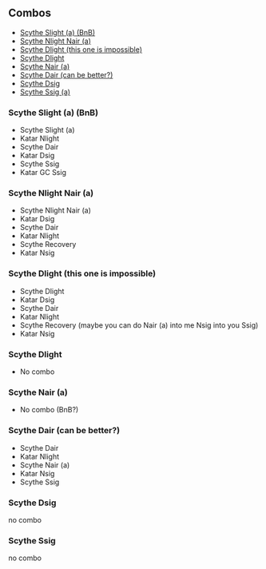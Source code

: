 ## Combos
- [Scythe Slight (a) (BnB)](#scythe-slight-a-bnb)
- [Scythe Nlight Nair (a)](#scythe-nlight-nair-a)
- [Scythe Dlight (this one is impossible)](#scythe-dlight-this-one-is-impossible)
- [Scythe Dlight](#scythe-dlight)
- [Scythe Nair (a)](#scythe-nair-a)
- [Scythe Dair (can be better?)](#scythe-dair-can-be-better)
- [Scythe Dsig](#scythe-dsig)
- [Scythe Ssig (a)](#scythe-ssig)

### Scythe Slight (a) (BnB)
- Scythe Slight (a)
- Katar Nlight
- Scythe Dair
- Katar Dsig
- Scythe Ssig
- Katar GC Ssig

### Scythe Nlight Nair (a)
- Scythe Nlight Nair (a)
- Katar Dsig
- Scythe Dair
- Katar Nlight
- Scythe Recovery
- Katar Nsig

### Scythe Dlight (this one is impossible)
- Scythe Dlight
- Katar Dsig
- Scythe Dair
- Katar Nlight
- Scythe Recovery (maybe you can do Nair (a) into me Nsig into you Ssig)
- Katar Nsig

### Scythe Dlight
- No combo

### Scythe Nair (a)
- No combo (BnB?)

### Scythe Dair (can be better?)
- Scythe Dair
- Katar Nlight
- Scythe Nair (a)
- Katar Nsig
- Scythe Ssig

### Scythe Dsig
no combo

### Scythe Ssig
no combo
